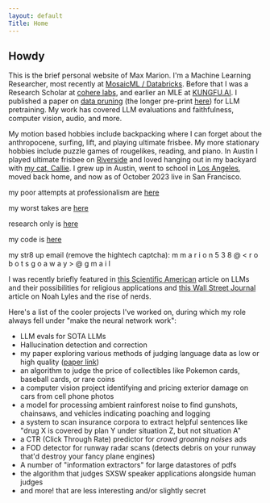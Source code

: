 ```yaml
---
layout: default
Title: Home
---
```

## Howdy
This is the brief personal website of Max Marion. I'm a Machine Learning Researcher, most recently at [MosaicML / Databricks](https://www.databricks.com/research/mosaic). Before that I was a Research Scholar at [cohere labs](https://cohere.com/research), and earlier an MLE at [KUNGFU.AI](https://kungfu.ai). I published a paper on [data pruning](https://openreview.net/pdf?id=XUIYn3jo5T) (the longer pre-print [here](https://arxiv.org/abs/2309.04564)) for LLM pretraining. My work has covered LLM evaluations and faithfulness, computer vision, audio, and more.

My motion based hobbies include backpacking where I can forget about the anthropocene, surfing, lift, and playing ultimate frisbee. My more stationary hobbies include puzzle games of rougelikes, reading, and piano. In Austin I played ultimate frisbee on [Riverside](https://www.riversideultimate.org/) and loved hanging out in my backyard with [my cat, Callie](../cat). I grew up in Austin, went to school in [Los Angeles](https://www.oxy.edu/), moved back home, and now as of October 2023 live in San Francisco. 

my poor attempts at professionalism are [here](https://www.linkedin.com/in/max-marion/)

my worst takes are [here](https://twitter.com/maxisawesome538)

research only is [here](https://twitter.com/maxdoesresearch)

my code is [here](https://github.com/maxisawesome)

my str8 up email (remove the hightech captcha): m m a r i o n 5 3 8 @ < r o b o t s  g o  a w a y > @ g m a i l 

I was recently briefly featured in [this Scientific American](https://www.scientificamerican.com/article/the-god-chatbots-changing-religious-inquiry/) article on LLMs and their possibilities for religious applications and [this Wall Street Journal](https://www.wsj.com/sports/olympics/noah-lyles-olympics-100m-ecab1749?st=i9sza7f1tc1b5us&reflink=desktopwebshare_permalink) article on Noah Lyles and the rise of nerds.

Here's a list of the cooler projects I've worked on, during which my role always fell under "make the neural network work":

* LLM evals for SOTA LLMs 
* Hallucination detection and correction 
* my paper exploring various methods of judging language data as low or high quality ([paper link](https://arxiv.org/abs/2309.04564))
* an algorithm to judge the price of collectibles like Pokemon cards, baseball cards, or rare coins
* a computer vision project identifying and pricing exterior damage on cars from cell phone photos
* a model for processing ambient rainforest noise to find gunshots, chainsaws, and vehicles indicating poaching and logging
* a system to scan insurance corpora to extract helpful sentences like "drug X is covered by plan Y under situation Z, but not situation A"
* a CTR (Click Through Rate) predictor for *crowd groaning noises* ads
* a FOD detector for runway radar scans (detects debris on your runway that'd destroy your fancy plane engines)
* A number of "information extractors" for large datastores of pdfs 
* the algorithm that judges SXSW speaker applications alongside human judges
* and more! that are less interesting and/or slightly secret


<!--  

The following code lets u page through posts. 
Not working - it doesnt seem to load the posts right.
dont know how to get the posts that use layout: posts to be listed to be found here

The writing above I borrowed from the "about" page and then delisted the about page 

<div class="posts">
  {% for post in paginator.posts %}
  <div class="post">
    <h1 class="post-title">
      <a href="{{ post.url }}">
        {{ post.title }}
      </a>
    </h1>

    <span class="post-date">{{ post.date | date_to_string }}</span>

    {{ post.content }}
  </div>
  {% endfor %}
</div>

<div class="pagination">
  {% if paginator.next_page %}
    <a class="pagination-item older" href="{{ site.baseurl }}page{{paginator.next_page}}">Older</a>
  {% else %}
    <span class="pagination-item older">Older</span>
  {% endif %}
  {% if paginator.previous_page %}
    {% if paginator.page == 2 %}
      <a class="pagination-item newer" href="{{ site.baseurl }}">Newer</a>
    {% else %}
      <a class="pagination-item newer" href="{{ site.baseurl }}page{{paginator.previous_page}}">Newer</a>
    {% endif %}
  {% else %}
    <span class="pagination-item newer">Newer</span>
  {% endif %}
</div> -->